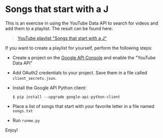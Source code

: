 Songs that start with a J
=========================

This is an exercise in using the YouTube Data API to search for videos and add them to a playlist. The result can be found here:

> [YouTube playlist "Songs that start with a J"](https://www.youtube.com/playlist?list=PLYs0aeHq8nRIIkQGFVdEdedShRTE_SDnH)

If you want to create a playlist for yourself, perform the following steps:

- Create a project on the [Google API Console](https://code.google.com/apis/console/) and enable the "YouTube Data API"

- Add OAuth2 credentials to your project. Save them in a file called `client_secrets.json`.

- Install the Google API Python client:

      $ pip install --upgrade google-api-python-client

- Place a list of songs that start with your favorite letter in a file named `songs.txt`

- Run `runme.py`

Enjoy!
